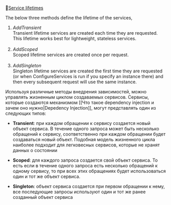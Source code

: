 🔗[Service lifetimes](#https://learn.microsoft.com/en-us/dotnet/core/extensions/dependency-injection#service-lifetimes)

The below three methods define the lifetime of the services,

1. _AddTransient_  
    Transient lifetime services are created each time they are requested. This lifetime works best for lightweight, stateless services.  
     
2. _AddScoped_  
    Scoped lifetime services are created once per request.  
     
3. _AddSingleton_  
    Singleton lifetime services are created the first time they are requested (or when ConfigureServices is run if you specify an instance there) and then every subsequent request will use the same instance.


Используя различные методы внедрения зависимостей, можно управлять жизненным циклом создаваемых сервисов. Сервисы, которые создаются механизмом [[Что такое dependency injection и зачем оно нужно|Depedency Injection]], могут представлять один из следующих типов:

- **Transient**: при каждом обращении к сервису создается новый объект сервиса. В течение одного запроса может быть несколько обращений к сервису, соответственно при каждом обращении будет создаваться новый объект. Подобная модель жизненного цикла наиболее подходит для легковесных сервисов, которые не хранят данных о состоянии
    
- **Scoped**: для каждого запроса создается свой объект сервиса. То есть если в течение одного запроса есть несколько обращений к одному сервису, то при всех этих обращениях будет использоваться один и тот же объект сервиса.
    
- **Singleton**: объект сервиса создается при первом обращении к нему, все последующие запросы используют один и тот же ранее созданный объект сервиса